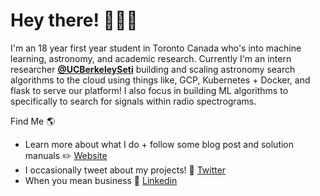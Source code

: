 # Hey there! 👋📡🌌

I'm an 18 year first year student in Toronto Canada who's into machine learning, astronomy, and academic research. Currently I'm an intern researcher **[@UCBerkeleySeti](https://github.com/UCBerkeleySETI)** building and scaling astronomy search algorithms to the cloud using things like, GCP, Kubernetes + Docker, and flask to serve our platform! I also focus in building ML algorithms to specifically to search for signals within radio spectrograms.

Find Me 🌎

  - Learn more about what I do + follow some blog post and solution manuals ✏️ [Website](https://peterma.ca/) 
  - I occasionally tweet about my projects! 💬 [Twitter](https://twitter.com/peterma02)  
  - When you mean business 💼 [Linkedin](https://www.linkedin.com/in/peter-ma-37a917162/)  




<!--
**PetchMa/PetchMa** is a ✨ _special_ ✨ repository because its `README.md` (this file) appears on your GitHub profile.

Here are some ideas to get you started:

- 🔭 I’m currently working on ...
- 🌱 I’m currently learning ...
- 👯 I’m looking to collaborate on ...
- 🤔 I’m looking for help with ...
- 💬 Ask me about ...
- 📫 How to reach me: ...
- 😄 Pronouns: ...
- ⚡ Fun fact: ...
-->
